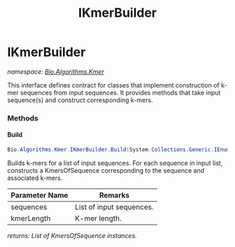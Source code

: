 ﻿---
title: IKmerBuilder
---

# IKmerBuilder
_namespace: [Bio.Algorithms.Kmer](N-Bio.Algorithms.Kmer.html)_

This interface defines contract for classes that implement construction 
 of k-mer sequences from input sequences. It provides methods that take 
 input sequence(s) and construct corresponding k-mers.

### Methods

#### Build
```csharp
Bio.Algorithms.Kmer.IKmerBuilder.Build(System.Collections.Generic.IEnumerable{Bio.ISequence},System.Int32)
```
Builds k-mers for a list of input sequences.
 For each sequence in input list, constructs a KmersOfSequence 
 corresponding to the sequence and associated k-mers.

|Parameter Name|Remarks|
|--------------|-------|
|sequences|List of input sequences.|
|kmerLength|K-mer length.|

_returns: List of KmersOfSequence instances._




